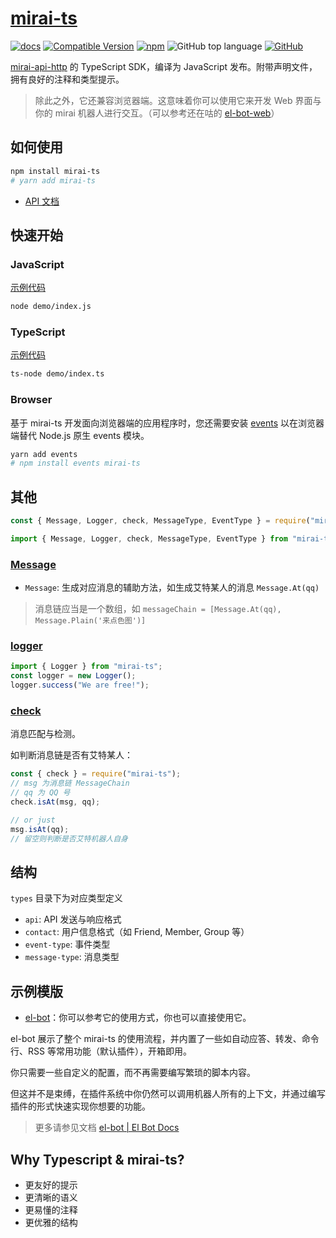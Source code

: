 # [mirai-ts](https://github.com/YunYouJun/mirai-ts)

[![docs](https://github.com/YunYouJun/mirai-ts/workflows/docs/badge.svg)](https://www.yunyoujun.cn/mirai-ts/)
[![Compatible Version](https://img.shields.io/badge/mirai--api--http-v1.9.6-blue)](https://github.com/project-mirai/mirai-api-http)
[![npm](https://img.shields.io/npm/v/mirai-ts)](https://www.npmjs.com/package/mirai-ts)
![GitHub top language](https://img.shields.io/github/languages/top/YunYouJun/mirai-ts)
[![GitHub](https://img.shields.io/github/license/YunYouJun/mirai-ts)](https://github.com/YunYouJun/mirai-ts)

<!-- [![GitHub release (latest SemVer)](https://img.shields.io/github/v/release/project-mirai/mirai-api-http?label=mirai-api-http)](https://github.com/project-mirai/mirai-api-http) -->

[mirai-api-http](https://github.com/mamoe/mirai-api-http) 的 TypeScript SDK，编译为 JavaScript 发布。附带声明文件，拥有良好的注释和类型提示。

> 除此之外，它还兼容浏览器端。这意味着你可以使用它来开发 Web 界面与你的 mirai 机器人进行交互。（可以参考还在咕的 [el-bot-web](https://github.com/ElpsyCN/el-bot-web)）

## 如何使用

```sh
npm install mirai-ts
# yarn add mirai-ts
```

- [API 文档](https://www.yunyoujun.cn/mirai-ts/)

## 快速开始

### JavaScript

[示例代码](./demo/index.js)

```sh
node demo/index.js
```

### TypeScript

[示例代码](./demo/index.ts)

```sh
ts-node demo/index.ts
```

### Browser

基于 mirai-ts 开发面向浏览器端的应用程序时，您还需要安装 [events](https://github.com/browserify/events) 以在浏览器端替代 Node.js 原生 events 模块。

```sh
yarn add events
# npm install events mirai-ts
```

## 其他

```js
const { Message, Logger, check, MessageType, EventType } = require("mirai-ts");
```

```ts
import { Message, Logger, check, MessageType, EventType } from "mirai-ts";
```

### [Message](https://www.yunyoujun.cn/mirai-ts/modules/_src_message_.html)

- `Message`: 生成对应消息的辅助方法，如生成艾特某人的消息 `Message.At(qq)`

> 消息链应当是一个数组，如 `messageChain = [Message.At(qq), Message.Plain('来点色图')]`

### [logger](https://www.yunyoujun.cn/mirai-ts/modules/_src_utils_logger_.html)

```ts
import { Logger } from "mirai-ts";
const logger = new Logger();
logger.success("We are free!");
```

### [check](https://www.yunyoujun.cn/mirai-ts/modules/_src_utils_check_.html)

消息匹配与检测。

如判断消息链是否有艾特某人：

```js
const { check } = require("mirai-ts");
// msg 为消息链 MessageChain
// qq 为 QQ 号
check.isAt(msg, qq);

// or just
msg.isAt(qq);
// 留空则判断是否艾特机器人自身
```

## 结构

`types` 目录下为对应类型定义

- `api`: API 发送与响应格式
- `contact`: 用户信息格式（如 Friend, Member, Group 等）
- `event-type`: 事件类型
- `message-type`: 消息类型

## 示例模版

- [el-bot](https://github.com/YunYouJun/el-bot/)：你可以参考它的使用方式，你也可以直接使用它。

el-bot 展示了整个 mirai-ts 的使用流程，并内置了一些如自动应答、转发、命令行、RSS 等常用功能（默认插件），开箱即用。

你只需要一些自定义的配置，而不再需要编写繁琐的脚本内容。

但这并不是束缚，在插件系统中你仍然可以调用机器人所有的上下文，并通过编写插件的形式快速实现你想要的功能。

> 更多请参见文档 [el-bot | El Bot Docs](https://docs.bot.elpsy.cn/)

## Why Typescript & mirai-ts?

- 更友好的提示
- 更清晰的语义
- 更易懂的注释
- 更优雅的结构
